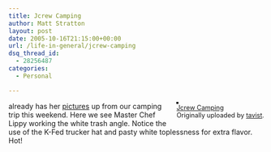 ```yaml
---
title: Jcrew Camping
author: Matt Stratton
layout: post
date: 2005-10-16T21:15:00+00:00
url: /life-in-general/jcrew-camping
dsq_thread_id:
  - 28256487
categories:
  - Personal

---
```

<div style="float:right;margin-left:10px;margin-bottom:10px;">
  <a href="https://www.flickr.com/photos/92514650@N00/53101120/" title="photo sharing"><img src="https://static.flickr.com/30/53101120_14544435c9_m.jpg" alt="" style="border:solid 2px #000000;" /></a> <br /> <span style="font-size:.9em;margin-top:0;"> <a href="https://www.flickr.com/photos/92514650@N00/53101120/">Jcrew Camping</a> <br /> Originally uploaded by <a href="https://www.flickr.com/people/92514650@N00/">tavist</a>. </span>
</div>

already has her [pictures][1] up from our camping trip this weekend. Here we see Master Chef Lippy working the white trash angle. Notice the use of the K-Fed trucker hat and pasty white toplessness for extra flavor. Hot!

 [1]: https://flickr.com/photos/92514650@N00/sets/1151380/